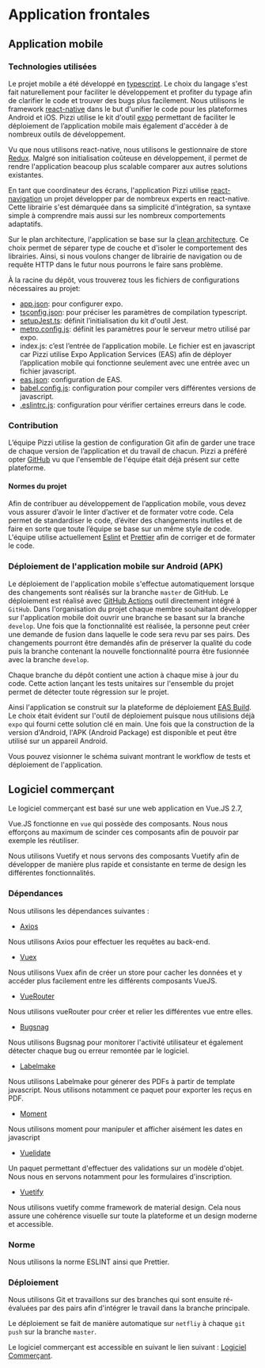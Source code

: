 # Application frontales

## Application mobile

### Technologies utilisées

Le projet mobile a été développé en [typescript](https://www.typescriptlang.org/). Le choix du langage s'est fait naturellement pour faciliter le développement et profiter du typage afin de clarifier le code et trouver des bugs plus facilement. Nous utilisons le framework [react-native](https://reactnative.dev/) dans le but d'unifier le code pour les plateformes Android et iOS. Pizzi utilise le kit d'outil [expo](https://docs.expo.dev/) permettant de faciliter le déploiement de l’application mobile mais également d'accéder à de nombreux outils de développement.

Vu que nous utilisons react-native, nous utilisons le gestionnaire de store [Redux](https://redux.js.org/). Malgré son initialisation coûteuse en développement, il permet de rendre l'application beacoup plus scalable comparer aux autres solutions existantes. 

En tant que coordinateur des écrans, l'application Pizzi utilise [react-navigation](https://reactnavigation.org/) un projet développer par de nombreux experts en react-native. Cette librairie s'est démarquée dans sa simplicité d'intégration, sa syntaxe simple à comprendre mais aussi sur les nombreux comportements adaptatifs.

Sur le plan architecture, l'application se base sur la [clean architecture](https://blog.cleancoder.com/uncle-bob/2012/08/13/the-clean-architecture.html). Ce choix permet de séparer type de couche et d'isoler le comportement des librairies. Ainsi, si nous voulons changer de librairie de navigation ou de requête HTTP dans le futur nous pourrons le faire sans problème.

À la racine du dépôt, vous trouverez tous les fichiers de configurations nécessaires au projet:

- [app.json](https://docs.expo.dev/versions/latest/config/app/): pour configurer expo.
- [tsconfig.json](https://www.typescriptlang.org/docs/handbook/tsconfig-json.html): pour préciser les paramètres de compilation typescript.
- [setupJest.ts](https://jestjs.io/docs/configuration): définit l’initialisation du kit d'outil Jest.
- [metro.config.js](https://docs.expo.dev/guides/customizing-metro/): définit les paramètres pour le serveur metro utilisé par expo.
- index.js: c’est l’entrée de l’application mobile. Le fichier est en javascript car Pizzi utilise Expo Application Services (EAS) afin de déployer l’application mobile qui fonctionne seulement avec une entrée avec un fichier javascript.
- [eas.json](https://docs.expo.dev/build/eas-json/): configuration de EAS.
- [babel.config.js](https://babeljs.io/docs/en/configuration): configuration pour compiler vers différentes versions de javascript.
- [.eslintrc.js](https://eslint.org/docs/latest/user-guide/configuring/): configuration pour vérifier certaines erreurs dans le code.

### Contribution

L’équipe Pizzi utilise la gestion de configuration Git afin de garder une trace de chaque version de l’application et du travail de chacun.
Pizzi a préféré opter [GitHub](https://github.com/) vu que l'ensemble de l'équipe était déjà présent sur cette plateforme.

#### Normes du projet

Afin de contribuer au développement de l’application mobile, vous devez vous assurer d’avoir le linter d’activer et de formater votre code. Cela permet de standardiser le code, d’éviter des changements inutiles et de faire en sorte que toute l’équipe se base sur un même style de code. L'équipe utilise actuellement [Eslint](https://eslint.org/) et [Prettier](https://prettier.io/) afin de corriger et de formater le code.

### Déploiement de l'application mobile sur Android (APK)

Le déploiement de l'application mobile s'effectue automatiquement lorsque des changements sont réalisés sur la branche `master` de GitHub. Le déploiement est réalisé avec [GitHub Actions](https://github.com/features/actions) outil directement intégré à `GitHub`. Dans l'organisation du projet chaque membre souhaitant développer sur l'application mobile doit ouvrir une branche se basant sur la branche `develop`. Une fois que la fonctionnalité est réalisée, la personne peut créer une demande de fusion dans laquelle le code sera revu par ses pairs. Des changements pourront être demandés afin de préserver la qualité du code puis la branche contenant la nouvelle fonctionnalité pourra être fusionnée avec la branche `develop`.

Chaque branche du dépôt contient une action à chaque mise à jour du code. Cette action lançant les tests unitaires sur l'ensemble du projet permet de détecter toute régression sur le projet.

Ainsi l'application se construit sur la plateforme de déploiement [EAS Build](https://docs.expo.dev/build/introduction/). Le choix était évident sur l'outil de déploiement puisque nous utilisions déjà `expo` qui fourni cette solution clé en main.
Une fois que la construction de la version d'Android, l'APK (Android Package) est disponible et peut être utilisé sur un appareil Android.

Vous pouvez visionner le schéma suivant montrant le workflow de tests et déploiement de l'application.

## Logiciel commerçant

Le logiciel commerçant est basé sur une web application en Vue.JS 2.7,

Vue.JS fonctionne en `vue` qui possède des composants. Nous nous efforçons au maximum de scinder ces composants afin de pouvoir par exemple les réutiliser.

Nous utilisons Vuetify et nous servons des composants Vuetify afin de développer de manière plus rapide et consistante en terme de design les différentes fonctionnalités.

### Dépendances

Nous utilisons les dépendances suivantes : 

- [Axios](https://axios-http.com/fr/docs/intro)

Nous utilisons Axios pour effectuer les requêtes au back-end.

- [Vuex](https://vuex.vuejs.org)

Nous utilisons Vuex afin de créer un store pour cacher les données et y accéder plus facilement entre les différents composants VueJS.

- [VueRouter](https://router.vuejs.org)

Nous utilisons vueRouter pour créer et relier les différentes vue entre elles.

- [Bugsnag](https://www.bugsnag.com)

Nous utilisons Bugsnag pour monitorer l'activité utilisateur et également détecter chaque bug ou erreur remontée par le logiciel.

- [Labelmake](https://labelmake.jp)

Nous utilisons Labelmake pour génerer des PDFs à partir de template javascript. Nous utilisons notamment ce paquet pour exporter les reçus en PDF.

- [Moment](https://momentjs.com)

Nous utilisons moment pour manipuler et afficher aisément les dates en javascript

- [Vuelidate](https://github.com/vuelidate/vuelidate)

Un paquet permettant d'effectuer des validations sur un modèle d'objet. Nous nous en servons notamment pour les formulaires d'inscription.

- [Vuetify](https://vuetifyjs.com/en/)

Nous utilisons vuetify comme framework de material design. Cela nous assure une cohérence visuelle sur toute la plateforme et un design moderne et accessible.

### Norme

Nous utilisons la norme ESLINT ainsi que Prettier.

### Déploiement

Nous utilisons Git et travaillons sur des branches qui sont ensuite ré-évaluées par des pairs afin d'intégrer le travail dans la branche principale.

Le déploiement se fait de manière automatique sur `netfliy` à chaque `git push` sur la branche `master`.

Le logiciel commerçant est accessible en suivant le lien suivant : [Logiciel Commerçant](https://pizzi-webapp.netlify.app/dashboard).
